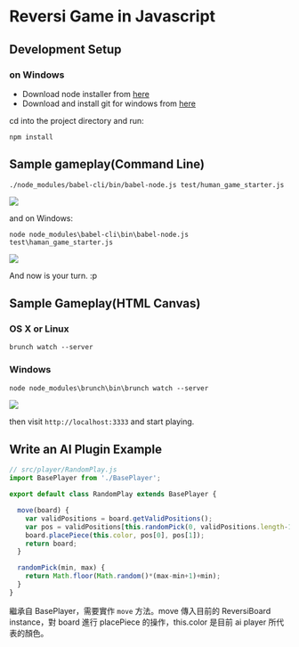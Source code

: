 # Reversi Game in Javascript

## Development Setup

### on Windows

* Download node installer from [here](https://nodejs.org/en/download/stable/)
* Download and install git for windows from [here](https://git-scm.com/downloads)

cd into the project directory and run:

```
npm install
```

## Sample gameplay(Command Line)

```
./node_modules/babel-cli/bin/babel-node.js test/human_game_starter.js
```

![](http://i.imgur.com/V0gYLMf.png)

and on Windows:
```
node node_modules\babel-cli\bin\babel-node.js test\haman_game_starter.js
```

![](http://i.imgur.com/BTjsQGi.png)

And now is your turn. :p

## Sample Gameplay(HTML Canvas)

### OS X or Linux
```
brunch watch --server
```

### Windows
```
node node_modules\brunch\bin\brunch watch --server
```

![](http://i.imgur.com/XNgHgIF.png)

then visit `http://localhost:3333` and start playing.


## Write an AI Plugin Example

```js
// src/player/RandomPlay.js
import BasePlayer from './BasePlayer';

export default class RandomPlay extends BasePlayer {

  move(board) {
    var validPositions = board.getValidPositions();
    var pos = validPositions[this.randomPick(0, validPositions.length-1)];
    board.placePiece(this.color, pos[0], pos[1]);
    return board;
  }

  randomPick(min, max) {
    return Math.floor(Math.random()*(max-min+1)+min);
  }
}
```

繼承自 BasePlayer，需要實作 `move` 方法。move 傳入目前的 ReversiBoard instance，對 board 進行 placePiece 的操作，this.color 是目前 ai player 所代表的顏色。
